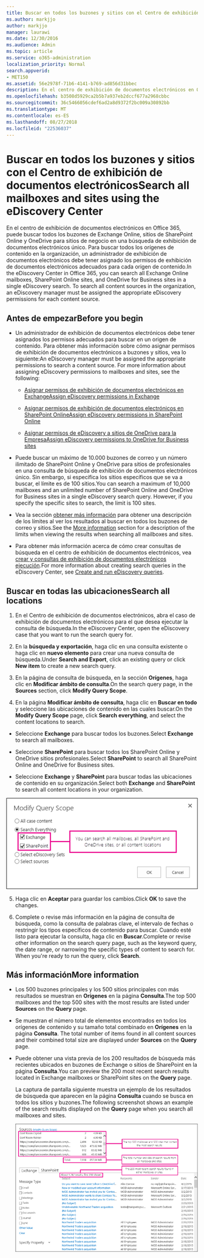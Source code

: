 ```yaml
---
title: Buscar en todos los buzones y sitios con el Centro de exhibición de documentos electrónicos
ms.author: markjjo
author: markjjo
manager: laurawi
ms.date: 12/30/2016
ms.audience: Admin
ms.topic: article
ms.service: o365-administration
localization_priority: Normal
search.appverid:
- MET150
ms.assetid: 56e2978f-71b6-4141-b769-ad856d31bbec
description: En el centro de exhibición de documentos electrónicos en Office 365, puede buscar todos los buzones de Exchange Online, sitios de SharePoint Online y OneDrive para sitios de negocio en una búsqueda de exhibición de documentos electrónicos único. Para buscar todos los orígenes de contenido en la organización, un administrador de exhibición de documentos electrónicos debe tener asignado los permisos de exhibición de documentos electrónicos adecuados para cada origen de contenido.
ms.openlocfilehash: b3508d5929ca2b5b7a937eb2dccf677a2968cbbc
ms.sourcegitcommit: 36c5466056cdef6ad2a8d9372f2bc009a30892bb
ms.translationtype: MT
ms.contentlocale: es-ES
ms.lasthandoff: 08/27/2018
ms.locfileid: "22536037"
---
```

# <a name="search-all-mailboxes-and-sites-using-the-ediscovery-center"></a><span data-ttu-id="f44cb-104">Buscar en todos los buzones y sitios con el Centro de exhibición de documentos electrónicos</span><span class="sxs-lookup"><span data-stu-id="f44cb-104">Search all mailboxes and sites using the eDiscovery Center</span></span>

<span data-ttu-id="f44cb-p102">En el centro de exhibición de documentos electrónicos en Office 365, puede buscar todos los buzones de Exchange Online, sitios de SharePoint Online y OneDrive para sitios de negocio en una búsqueda de exhibición de documentos electrónicos único. Para buscar todos los orígenes de contenido en la organización, un administrador de exhibición de documentos electrónicos debe tener asignado los permisos de exhibición de documentos electrónicos adecuados para cada origen de contenido.</span><span class="sxs-lookup"><span data-stu-id="f44cb-p102">In the eDiscovery Center in Office 365, you can search all Exchange Online mailboxes, SharePoint Online sites, and OneDrive for Business sites in a single eDiscovery search. To search all content sources in the organization, an eDiscovery manager must be assigned the appropriate eDiscovery permissions for each content source.</span></span> 
  
## <a name="before-you-begin"></a><span data-ttu-id="f44cb-107">Antes de empezar</span><span class="sxs-lookup"><span data-stu-id="f44cb-107">Before you begin</span></span>

- <span data-ttu-id="f44cb-p103">Un administrador de exhibición de documentos electrónicos debe tener asignados los permisos adecuados para buscar en un origen de contenido. Para obtener más información sobre cómo asignar permisos de exhibición de documentos electrónicos a buzones y sitios, vea lo siguiente:</span><span class="sxs-lookup"><span data-stu-id="f44cb-p103">An eDiscovery manager must be assigned the appropriate permissions to search a content source. For more information about assigning eDiscovery permissions to mailboxes and sites, see the following:</span></span> 
    
  - [<span data-ttu-id="f44cb-110">Asignar permisos de exhibición de documentos electrónicos en Exchange</span><span class="sxs-lookup"><span data-stu-id="f44cb-110">Assign eDiscovery permissions in Exchange</span></span>](https://go.microsoft.com/fwlink/p/?LinkId=526886)
    
  - [<span data-ttu-id="f44cb-111">Asignar permisos de exhibición de documentos electrónicos en SharePoint Online</span><span class="sxs-lookup"><span data-stu-id="f44cb-111">Assign eDiscovery permissions in SharePoint Online</span></span>](https://go.microsoft.com/fwlink/p/?LinkId=526885)
    
  - [<span data-ttu-id="f44cb-112">Asignar permisos de eDiscovery a sitios de OneDrive para la Empresa</span><span class="sxs-lookup"><span data-stu-id="f44cb-112">Assign eDiscovery permissions to OneDrive for Business sites</span></span>](assign-permissions-to-onedrive-for-business-sites.md)
    
- <span data-ttu-id="f44cb-p104">Puede buscar un máximo de 10.000 buzones de correo y un número ilimitado de SharePoint Online y OneDrive para sitios de profesionales en una consulta de búsqueda de exhibición de documentos electrónicos único. Sin embargo, si especifica los sitios específicos que se va a buscar, el límite es de 100 sitios.</span><span class="sxs-lookup"><span data-stu-id="f44cb-p104">You can search a maximum of 10,000 mailboxes and an unlimited number of SharePoint Online and OneDrive for Business sites in a single eDiscovery search query. However, if you specify the specific sites to search, the limit is 100 sites.</span></span>
    
- <span data-ttu-id="f44cb-115">Vea la sección [obtener más información](search-all-mailboxes-and-sites-with-ediscovery.md#moreinfo) para obtener una descripción de los límites al ver los resultados al buscar en todos los buzones de correo y sitios.</span><span class="sxs-lookup"><span data-stu-id="f44cb-115">See the [More information](search-all-mailboxes-and-sites-with-ediscovery.md#moreinfo) section for a description of the limits when viewing the results when searching all mailboxes and sites.</span></span> 
    
- <span data-ttu-id="f44cb-116">Para obtener más información acerca de cómo crear consultas de búsqueda en el centro de exhibición de documentos electrónicos, vea [crear y consultas de exhibición de documentos electrónicos ejecución](https://go.microsoft.com/fwlink/p/?LinkID=404032).</span><span class="sxs-lookup"><span data-stu-id="f44cb-116">For more information about creating search queries in the eDiscovery Center, see [Create and run eDiscovery queries](https://go.microsoft.com/fwlink/p/?LinkID=404032).</span></span>
    
## <a name="search-all-locations"></a><span data-ttu-id="f44cb-117">Buscar en todas las ubicaciones</span><span class="sxs-lookup"><span data-stu-id="f44cb-117">Search all locations</span></span>

1. <span data-ttu-id="f44cb-118">En el Centro de exhibición de documentos electrónicos, abra el caso de exhibición de documentos electrónicos para el que desea ejecutar la consulta de búsqueda.</span><span class="sxs-lookup"><span data-stu-id="f44cb-118">In the eDiscovery Center, open the eDiscovery case that you want to run the search query for.</span></span>
    
2. <span data-ttu-id="f44cb-119">En la **búsqueda y exportación**, haga clic en una consulta existente o haga clic en **nuevo elemento** para crear una nueva consulta de búsqueda.</span><span class="sxs-lookup"><span data-stu-id="f44cb-119">Under **Search and Export**, click an existing query or click **New item** to create a new search query.</span></span> 
    
3. <span data-ttu-id="f44cb-120">En la página de consulta de búsqueda, en la sección **Orígenes**, haga clic en **Modificar ámbito de consulta**.</span><span class="sxs-lookup"><span data-stu-id="f44cb-120">On the search query page, in the **Sources** section, click **Modify Query Scope**.</span></span>
    
4. <span data-ttu-id="f44cb-121">En la página **Modificar ámbito de consulta**, haga clic en **Buscar en todo** y seleccione las ubicaciones de contenido en las cuales buscar.</span><span class="sxs-lookup"><span data-stu-id="f44cb-121">On the **Modify Query Scope** page, click **Search everything**, and select the content locations to search.</span></span>
    
  - <span data-ttu-id="f44cb-122">Seleccione **Exchange** para buscar todos los buzones.</span><span class="sxs-lookup"><span data-stu-id="f44cb-122">Select **Exchange** to search all mailboxes.</span></span> 
    
  - <span data-ttu-id="f44cb-123">Seleccione **SharePoint** para buscar todos los SharePoint Online y OneDrive sitios profesionales.</span><span class="sxs-lookup"><span data-stu-id="f44cb-123">Select **SharePoint** to search all SharePoint Online and OneDrive for Business sites.</span></span> 
    
  - <span data-ttu-id="f44cb-124">Seleccione **Exchange** y **SharePoint** para buscar todas las ubicaciones de contenido en su organización.</span><span class="sxs-lookup"><span data-stu-id="f44cb-124">Select both **Exchange** and **SharePoint** to search all content locations in your organization.</span></span> 
    
![Buscar en todos los buzones de correo y sitios](media/e1f919ab-5596-43bb-a3c9-626cd41067b3.gif)
  
5. <span data-ttu-id="f44cb-126">Haga clic en **Aceptar** para guardar los cambios.</span><span class="sxs-lookup"><span data-stu-id="f44cb-126">Click **OK** to save the changes.</span></span> 
    
6. <span data-ttu-id="f44cb-p105">Complete o revise más información en la página de consulta de búsqueda, como la consulta de palabras clave, el intervalo de fechas o restringir los tipos específicos de contenido para buscar. Cuando esté listo para ejecutar la consulta, haga clic en **Buscar**.</span><span class="sxs-lookup"><span data-stu-id="f44cb-p105">Complete or revise other information on the search query page, such as the keyword query, the date range, or narrowing the specific types of content to search for. When you're ready to run the query, click **Search**.</span></span> 
    
## <a name="more-information"></a><span data-ttu-id="f44cb-129">Más información</span><span class="sxs-lookup"><span data-stu-id="f44cb-129">More information</span></span>
<span data-ttu-id="f44cb-130"><a name="moreinfo"> </a></span><span class="sxs-lookup"><span data-stu-id="f44cb-130"></span></span>

- <span data-ttu-id="f44cb-131">Los 500 buzones principales y los 500 sitios principales con más resultados se muestran en **Orígenes** en la página **Consulta**.</span><span class="sxs-lookup"><span data-stu-id="f44cb-131">The top 500 mailboxes and the top 500 sites with the most results are listed under **Sources** on the **Query** page.</span></span> 
    
- <span data-ttu-id="f44cb-132">Se muestran el número total de elementos encontrados en todos los orígenes de contenido y su tamaño total combinado en **Orígenes** en la página **Consulta**. 
</span><span class="sxs-lookup"><span data-stu-id="f44cb-132">The total number of items found in all content sources and their combined total size are displayed under **Sources** on the **Query** page.</span></span> 
    
- <span data-ttu-id="f44cb-133">Puede obtener una vista previa de los 200 resultados de búsqueda más recientes ubicados en buzones de Exchange o sitios de SharePoint en la página **Consulta**.</span><span class="sxs-lookup"><span data-stu-id="f44cb-133">You can preview the 200 most recent search results located in Exchange mailboxes or SharePoint sites on the **Query** page.</span></span> 
    
    <span data-ttu-id="f44cb-134">La captura de pantalla siguiente muestra un ejemplo de los resultados de búsqueda que aparecen en la página **Consulta** cuando se busca en todos los sitios y buzones.</span><span class="sxs-lookup"><span data-stu-id="f44cb-134">The following screenshot shows an example of the search results displayed on the **Query** page when you search all mailboxes and sites.</span></span> 
    
    ![Captura de pantalla de resultados al buscar en todas las ubicaciones](media/4bf430f6-41ab-4bf6-afa9-33c3f6fd8b16.gif)
  

